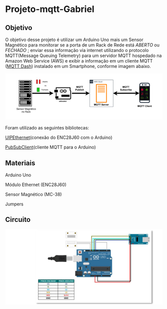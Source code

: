 # Projeto-mqtt-Gabriel
<p>

## Objetivo 
</p>

O objetivo desse projeto é utilizar um Arduino Uno mais um Sensor Magnético para monitorar se a porta de um Rack de Rede está *ABERTO* ou *FECHADO* ; enviar essa informação via internet utilizando o protocolo MQTT(Message Queuing Telemetry) para um servidor MQTT hospedado na Amazon Web Service (AWS) e exibir a informação em um cliente MQTT  ([MQTT Dash](https://play.google.com/store/apps/details?id=net.routix.mqttdash&hl=pt_BR&gl=US)) instalado em um Smartphone, conforme imagem abaixo.

![Projeto](https://github.com/Gabriel-Ctrll/Projeto-mqtt-Gabriel/blob/main/Projeto.PNG)

<p>
Foram utilizado as seguintes bibliotecas:
</p>

[UIPEthernet](https://www.arduinolibraries.info/libraries/uip-ethernet)(conexão do ENC28J60 com o Arduino)

[PubSubClient](https://pubsubclient.knolleary.net/)(cliente MQTT para o Arduino)

<p>

## Materiais

</p>

Arduino Uno

Módulo Ethernet (ENC28J60)

Sensor Magnético (MC-38)

Jumpers

<p>

## Circuito

![Circuito](https://github.com/Gabriel-Ctrll/Projeto-mqtt-Gabriel/blob/main/Circuito.PNG)
